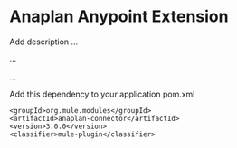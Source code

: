 # Anaplan Anypoint Extension

Add description ...


...


...


Add this dependency to your application pom.xml

```
<groupId>org.mule.modules</groupId>
<artifactId>anaplan-connector</artifactId>
<version>3.0.0</version>
<classifier>mule-plugin</classifier>
```
